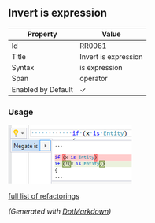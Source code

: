 ## Invert is expression

| Property           | Value                |
| ------------------ | -------------------- |
| Id                 | RR0081               |
| Title              | Invert is expression |
| Syntax             | is expression        |
| Span               | operator             |
| Enabled by Default | &#x2713;             |

### Usage

![Invert is expression](../../images/refactorings/InvertIsExpression.png)

[full list of refactorings](Refactorings.md)

*\(Generated with [DotMarkdown](http://github.com/JosefPihrt/DotMarkdown)\)*